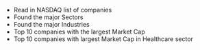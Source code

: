 - Read in NASDAQ list of companies
- Found the major Sectors
- Found the major Industries
- Top 10 companies with the largest Market Cap
- Top 10 companies with largest Market Cap in Healthcare sector
